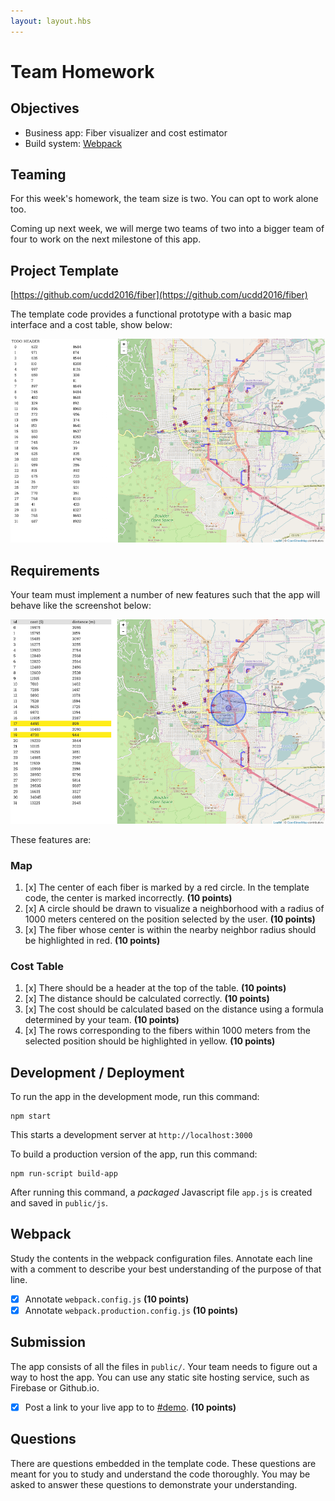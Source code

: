 ```yaml
---
layout: layout.hbs
---
```


# Team Homework

## Objectives

* Business app: Fiber visualizer and cost estimator
* Build system: [Webpack](http://webpack.github.io/docs/)

## Teaming

For this week's homework, the team size is two. You can opt to work alone too.

Coming up next week, we will merge two teams of two into a bigger team of four to
work on the next milestone of this app.

## Project Template

[https://github.com/ucdd2016/fiber](https://github.com/ucdd2016/fiber)

The template code provides a functional prototype with a basic map interface
and a cost table, show below:

![template](template.png)

## Requirements

Your team must implement a number of new features such that the app will behave
like the screenshot below:

![target](target.png)

These features are:

### Map
1. [x] The center of each fiber is marked by a red circle. In the template code,
the center is marked incorrectly. __(10 points)__
1. [x] A circle should be drawn to visualize a neighborhood with a radius of 1000
meters centered on the position selected by the user. __(10 points)__
1. [x] The fiber whose center is within the nearby neighbor radius should be
highlighted in red. __(10 points)__

### Cost Table
1. [x] There should be a header at the top of the table. __(10 points)__
1. [x] The distance should be calculated correctly. __(10 points)__
1. [x] The cost should be calculated based on the distance using a
formula determined by your team. __(10 points)__
1. [x] The rows corresponding to the fibers within 1000 meters from the selected
position should be highlighted in yellow. __(10 points)__

## Development / Deployment

To run the app in the development mode, run this command:

    npm start

This starts a development server at `http://localhost:3000`

To build a production version of the app, run this command:

    npm run-script build-app

After running this command, a _packaged_ Javascript file `app.js` is created
and saved in `public/js`.

## Webpack

Study the contents in the webpack configuration files. Annotate each line with
a comment to describe your best understanding of the purpose of that line.

* [x] Annotate `webpack.config.js`  __(10 points)__
* [x] Annotate `webpack.production.config.js` __(10 points)__

## Submission

The app consists of all the files in `public/`. Your team needs to figure out a
way to host the app. You can use any static site hosting service, such as
Firebase or Github.io.

* [x] Post a link to your live app to to [#demo](https://ucdd2016.slack.com/messages/demo/). __(10 points)__

## Questions

There are questions embedded in the template code. These questions are meant
for you to study and understand the code thoroughly. You may be asked to answer
these questions to demonstrate your understanding.
